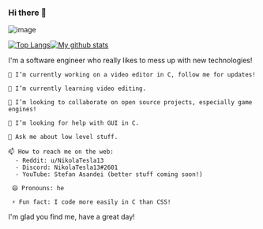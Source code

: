 ### Hi there 👋

![image](https://media.giphy.com/media/YOYsyk92SDEIVTuPIW/source.gif)

[![Top Langs](https://github-readme-stats.vercel.app/api/top-langs/?username=nikolatesla13&theme=blue-green)](https://github.com/anuraghazra/github-readme-stats)[![My github stats](https://github-readme-stats.vercel.app/api?username=nikolatesla13&show_icons=true&theme=blue-green)](https://github.com/nikolatesla13/)

I'm a software engineer who really likes to mess up with new technologies!

    🔭 I’m currently working on a video editor in C, follow me for updates!

    🌱 I’m currently learning video editing.

    👯 I’m looking to collaborate on open source projects, especially game engines!

    🤔 I’m looking for help with GUI in C.

    💬 Ask me about low level stuff.
    
    📫 How to reach me on the web:
      - Reddit: u/NikolaTesla13
      - Discord: NikolaTesla13#2601
      - YouTube: Stefan Asandei (better stuff coming soon!)
      
     😄 Pronouns: he
     
     ⚡ Fun fact: I code more easily in C than CSS!
     
 I'm glad you find me, have a great day!
<!--
**NikolaTesla13/NikolaTesla13** is a ✨ _special_ ✨ repository because its `README.md` (this file) appears on your GitHub profile.

Here are some ideas to get you started:

- 🔭 I’m currently working on ...
- 🌱 I’m currently learning ...
- 👯 I’m looking to collaborate on ...
- 🤔 I’m looking for help with ...
- 💬 Ask me about ...
- 📫 How to reach me: ...
- 😄 Pronouns: ...
- ⚡ Fun fact: ...
-->
